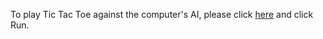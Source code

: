 To play Tic Tac Toe against the computer's AI, please click <a href="http://goo.gl/8JVsKG" target="_blank">here</a> and click Run.
